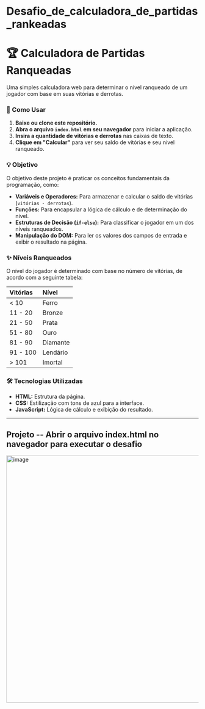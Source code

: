 # Desafio_de_calculadora_de_partidas_rankeadas

# 🏆 Calculadora de Partidas Ranqueadas

Uma simples calculadora web para determinar o nível ranqueado de um jogador com base em suas vitórias e derrotas.

### 🚀 Como Usar

1.  **Baixe ou clone este repositório.**
2.  **Abra o arquivo `index.html` em seu navegador** para iniciar a aplicação.
3.  **Insira a quantidade de vitórias e derrotas** nas caixas de texto.
4.  **Clique em "Calcular"** para ver seu saldo de vitórias e seu nível ranqueado.

### 💡 Objetivo

O objetivo deste projeto é praticar os conceitos fundamentais da programação, como:

* **Variáveis e Operadores:** Para armazenar e calcular o saldo de vitórias (`vitórias - derrotas`).
* **Funções:** Para encapsular a lógica de cálculo e de determinação do nível.
* **Estruturas de Decisão (`if-else`):** Para classificar o jogador em um dos níveis ranqueados.
* **Manipulação do DOM:** Para ler os valores dos campos de entrada e exibir o resultado na página.

### ✨ Níveis Ranqueados

O nível do jogador é determinado com base no número de vitórias, de acordo com a seguinte tabela:

| Vitórias | Nível |
| :--- | :--- |
| < 10 | Ferro |
| 11 - 20 | Bronze |
| 21 - 50 | Prata |
| 51 - 80 | Ouro |
| 81 - 90 | Diamante |
| 91 - 100 | Lendário |
| > 101 | Imortal |

### 🛠️ Tecnologias Utilizadas

* **HTML:** Estrutura da página.
* **CSS:** Estilização com tons de azul para a interface.
* **JavaScript:** Lógica de cálculo e exibição do resultado.

---

## Projeto -- Abrir o arquivo index.html no navegador para executar o desafio
<img width="1308" height="648" alt="image" src="https://github.com/user-attachments/assets/0b51e576-03d8-4d8e-8696-f2e3d265645c" />


